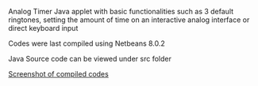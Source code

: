 Analog Timer Java applet with basic functionalities such as 3 default ringtones, setting the amount of time on an interactive analog interface or direct keyboard input

Codes were last compiled using Netbeans 8.0.2

Java Source code can be viewed under src folder 

[Screenshot of compiled codes](http://i.imgur.com/TGZyRaG.png)
